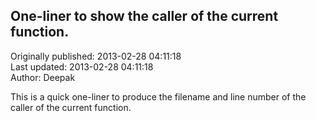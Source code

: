 ## One-liner to show the caller of the current function.  
Originally published: 2013-02-28 04:11:18  
Last updated: 2013-02-28 04:11:18  
Author: Deepak   
  
This is a quick one-liner to produce the filename and line number of the caller of the current function.